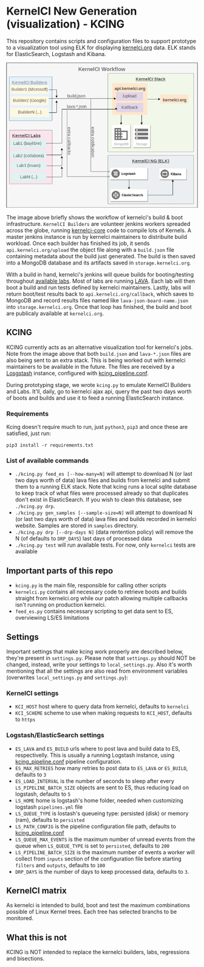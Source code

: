 # KernelCI New Generation (visualization) - KCING

This repository contains scripts and configuration files to support prototype to a visualization tool using ELK for displaying [kernelci.org](https://kernelci.org) data. ELK stands for ElasticSearch, Logstash and Kibana.

![KernelCI Workflow](img/KernelCI_Workflow.png "KernelCI Workflow")

The image above briefly shows the workflow of kernelci's build & boot infrastructure. `KernelCI Builders` are volunteer jenkins workers spreaded across the globe, running [kernelci-core](https://github.com/kernelci/kernelci-core) code to compile lots of Kernels. A master jenkins instance is run by kernelci maintainers to distribuite build workload. Once each builder has finished its job, it sends `api.kernelci.org/upload` the object file along with a `build.json` file containing metadata about the build just generated. The build is then saved into a MongoDB database and its artifacts saved in `storage.kernelci.org`.

With a build in hand, kernelci's jenkins will queue builds for booting/testing throughout [available labs](https://github.com/kernelci/kernelci-core/blob/master/labs.ini). Most of labs are running [LAVA](https://lavasoftware.org/). Each lab will then boot a build and run tests defined by kernelci maintainers. Lastly, labs will return boot/test results back to `api.kernelci.org/callback`, which saves to MongoDB and record results files named like `lava-json-board-name.json` into `storage.kernelci.org`. Once that loop has finished, the build and boot are publicaly available at `kernelci.org`.

## KCING

KCING currently acts as an alternative visualization tool for kernelci's jobs. Note from the image above that both `build.json` and `lava-*.json` files are also being sent to an extra stack. This is being worked out with kernelci maintainers to be available in the future. The files are received by a [Losgstash](https://www.elastic.co/products/logstash) instance, configured with [kcing_pipeline.conf](kcing_pipeline.conf).

During prototyping stage, we wrote `kcing.py` to emulate KernelCI Builders and Labs. It'll, daily, go to kernelci ajax api, query the past two days worth of boots and builds and use it to feed a running ElasticSearch instance. 

### Requirements

Kcing doesn't require much to run, just `python3`, `pip3` and once these are satisfied, just run:

    pip3 install -r requirements.txt

### List of available commands

- `./kcing.py feed_es [--how-many=N]` will attempt to download N (or last two days worth of data) lava files and builds from kernelci and submit them to a running ELK stack. Note that kcing runs a local sqlite database to keep track of what files were processed already so that duplicates don't exist in ElasticSearch. If you wish to clean this database, see `./kcing.py drp`.
- `./kcing.py gen_samples [--sample-size=N]` will attempt to download N (or last two days worth of data) lava files and builds recorded in kernelci website. Samples are stored in `samples` directory. 
- `./kcing.py drp [--drp-days N]` (data rentention policy) will remove the N (of defaults to `DRP_DAYS`) last days of processed data
- `./kcing.py test` will run available tests. For now, only `kernelci` tests are available

## Important parts of this repo

- `kcing.py` is the main file, responsible for calling other scripts
- `kernelci.py` contains all necessary code to retrieve boots and builds straight from kernelci.org while our patch allowing multiple callbacks isn't running on production kernelci.
- `feed_es.py` contains necessary scripting to get data sent to ES, overviewing LS/ES limitations

## Settings

Important settings that make kcing work properly are described below, they're present in `settings.py`. Please note that `settings.py` should NOT be changed, instead, write your settings to `local_settings.py`. Also it's worth mentioning that all the settings are also read from environment variables (overwrites `local_settings.py` and `settings.py`):

### KernelCI settings
- `KCI_HOST` host where to query data from kernelci, defaults to `kernelci`
- `KCI_SCHEME` scheme to use when making requests to `KCI_HOST`, defaults to `https`

### Logstash/ElasticSearch settings
- `ES_LAVA` and `ES_BUILD` urls where to post lava and build data to ES, respectivelly. This is usually a running Logstash instance, using [kcing_pipeline.conf](kcing_pipeline.conf) pipeline configuration.
- `ES_MAX_RETRIES` how many retries to post data to `ES_LAVA` or `ES_BUILD`, defaults to `3`
- `ES_LOAD_INTERVAL` is the number of seconds to sleep after every `LS_PIPELINE_BATCH_SIZE` objects are sent to ES, thus reducing load on logstash, defaults to `5`
- `LS_HOME` home is logstash's home folder, needed when customizing logstash `pipelines.yml` file
- `LS_QUEUE_TYPE` is lostash's queueing type: persisted (disk) or memory (ram), defaults to `persisted`
- `LS_PATH_CONFIG` is the pipeline configuration file path, defaults to [kcing_pipeline.conf](kcing_pipeline.conf)
- `LS_QUEUE_MAX_EVENTS` is the maximum number of unread events from the queue when `LS_QUEUE_TYPE` is set to `persisted`, defaults to `200`
- `LS_PIPELINE_BATCH_SIZE` is the maximum number of events a worker will collect from `inputs` section of the configuration file before starting `filters` and `outputs`, defaults to `100`
- `DRP_DAYS` is the number of days to keep processed data, defaults to `3`. 


## KernelCI matrix

As kernelci is intended to build, boot and test the maximum combinations possible of Linux Kernel trees. Each tree has selected branchs to be monitored.  

## What this is not

KCING is NOT intended to replace the kernelci builders, labs, regressions and bisections.
